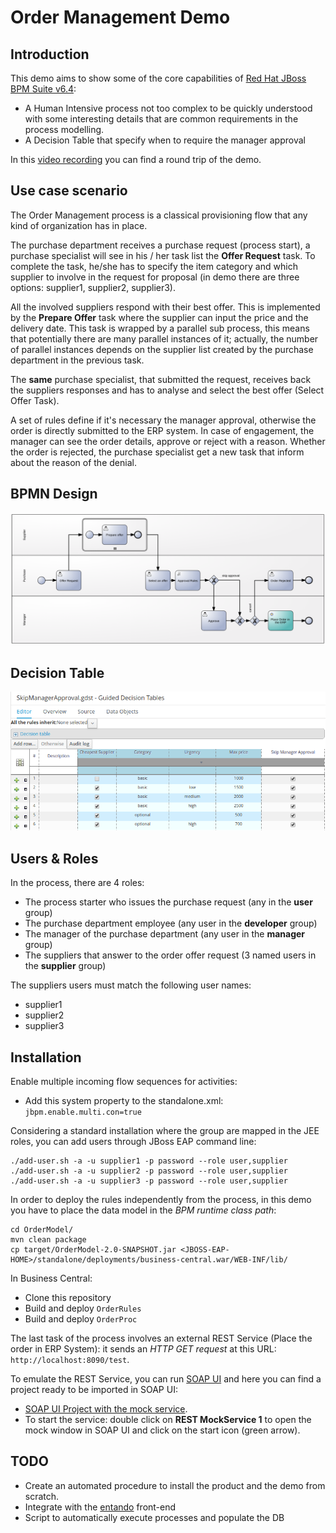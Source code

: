 Order Management Demo
=======================


Introduction
-----------------------

This demo aims to show some of the core capabilities of [Red Hat JBoss BPM Suite v6.4](https://www.redhat.com/en/technologies/jboss-middleware/bpm):

- A Human Intensive process not too complex to be quickly understood with some interesting details that are common requirements in the process modelling.
- A Decision Table that specify when to require the manager approval

In this [video recording](https://youtu.be/pSCEHUhI5oQ) you can find a round trip of the demo.

Use case scenario
-----------------------

The Order Management process is a classical provisioning flow that any kind of organization has in place.

The purchase department receives a purchase request (process start), a purchase specialist will see in his / her task list the **Offer Request** task. To complete the task, he/she has to specify the item category and which supplier to involve in the request for proposal (in demo there are three options: supplier1, supplier2, supplier3). 

All the involved suppliers respond with their best offer. This is implemented by the **Prepare Offer** task where the supplier can input the price and the delivery date. This task is wrapped by a parallel sub process, this means that potentially there are many parallel instances of it; actually, the number of parallel instances depends on the supplier list created by the purchase department in the previous task. 

The **same** purchase specialist, that submitted the request, receives back the suppliers responses and has to analyse and select the best offer (Select Offer Task).

A set of rules define if it's necessary the manager approval, otherwise the order is directly submitted to the ERP system. In case of engagement, the manager can see the order details, approve or reject with a reason.
Whether the order is rejected, the purchase specialist get a new task that inform about the reason of the denial.

BPMN Design
-----------------------

![Order Management Process](docs/orders_proc.png)

Decision Table
-----------------------
![Skip Approval](docs/decision_table_skip_approval.png)

Users & Roles
-----------------------

In the process, there are 4 roles:

- The process starter who issues the purchase request (any in the **user** group)
- The purchase department employee (any user in the **developer** group)
- The manager of the purchase department (any user in the **manager** group)
- The suppliers that answer to the order offer request (3 named users in the **supplier** group)

The suppliers users must match the following user names:

- supplier1
- supplier2
- supplier3

Installation
-----------------------

Enable multiple incoming flow sequences for activities:

- Add this system property to the standalone.xml: `jbpm.enable.multi.con=true`

Considering a standard installation where the group are mapped in the JEE roles, you can add users through JBoss EAP command line:

	./add-user.sh -a -u supplier1 -p password --role user,supplier
	./add-user.sh -a -u supplier2 -p password --role user,supplier
	./add-user.sh -a -u supplier3 -p password --role user,supplier

In order to deploy the rules independently from the process, in this demo you have to place the data model in the *BPM runtime class path*:

```
cd OrderModel/
mvn clean package
cp target/OrderModel-2.0-SNAPSHOT.jar <JBOSS-EAP-HOME>/standalone/deployments/business-central.war/WEB-INF/lib/
```

In Business Central:

- Clone this repository
- Build and deploy `OrderRules`
- Build and deploy `OrderProc`

The last task of the process involves an external REST Service (Place the order in ERP System): it sends an *HTTP GET request* at this URL: `http://localhost:8090/test`.

To emulate the REST Service, you can run [SOAP UI](https://www.soapui.org/) and here you can find a project ready to be imported in SOAP UI:

- [SOAP UI Project with the mock service](install/REST-Project-1-soapui-project.xml).
- To start the service: double click on **REST MockService 1** to open the mock window in SOAP UI and click on the start icon (green arrow).


TODO
-----------------------

- Create an automated procedure to install the product and the demo from scratch.
- Integrate with the [entando](http://www.entando.com/) front-end
- Script to automatically execute processes and populate the DB











